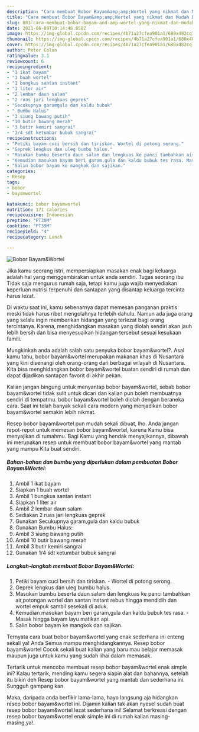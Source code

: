 ```yaml
---
description: "Cara membuat Bobor Bayam&amp;amp;Wortel yang nikmat dan Mudah Dibuat"
title: "Cara membuat Bobor Bayam&amp;amp;Wortel yang nikmat dan Mudah Dibuat"
slug: 803-cara-membuat-bobor-bayam-and-amp-wortel-yang-nikmat-dan-mudah-dibuat
date: 2021-06-09T10:14:48.858Z
image: https://img-global.cpcdn.com/recipes/4b71a27cfea901a1/680x482cq70/bobor-bayamwortel-foto-resep-utama.jpg
thumbnail: https://img-global.cpcdn.com/recipes/4b71a27cfea901a1/680x482cq70/bobor-bayamwortel-foto-resep-utama.jpg
cover: https://img-global.cpcdn.com/recipes/4b71a27cfea901a1/680x482cq70/bobor-bayamwortel-foto-resep-utama.jpg
author: Peter Colon
ratingvalue: 3.1
reviewcount: 6
recipeingredient:
- "1 ikat bayam"
- "1 buah wortel"
- "1 bungkus santan instant"
- "1 liter air"
- "2 lembar daun salam"
- "2 ruas jari lengkuas geprek"
- "Secukupnya garamgula dan kaldu bubuk"
- " Bumbu Halus"
- "3 siung bawang putih"
- "10 butir bawang merah"
- "3 butir kemiri sangrai"
- "1/4 sdt ketumbar bubuk sangrai"
recipeinstructions:
- "Petiki bayam cuci bersih dan tiriskan. Wortel di potong serong."
- "Geprek lengkus dan uleg bumbu halus."
- "Masukan bumbu beserta daun salam dan lengkuas ke panci tambahkan air,potongan wortel dan santan instant rebus hingga mendidih dan wortel empuk sambil sesekali di aduk."
- "Kemudian masukan bayam beri garam,gula dan kaldu bubuk tes rasa. Masak hingga bayam layu matikan api."
- "Salin bobor bayam ke mangkok dan sajikan."
categories:
- Resep
tags:
- bobor
- bayamwortel

katakunci: bobor bayamwortel 
nutrition: 171 calories
recipecuisine: Indonesian
preptime: "PT30M"
cooktime: "PT39M"
recipeyield: "4"
recipecategory: Lunch

---
```



![Bobor Bayam&amp;Wortel](https://img-global.cpcdn.com/recipes/4b71a27cfea901a1/680x482cq70/bobor-bayamwortel-foto-resep-utama.jpg)

Jika kamu seorang istri, mempersiapkan masakan enak bagi keluarga adalah hal yang menggembirakan untuk anda sendiri. Tugas seorang ibu Tidak saja mengurus rumah saja, tetapi kamu juga wajib menyediakan keperluan nutrisi terpenuhi dan santapan yang disantap keluarga tercinta harus lezat.

Di waktu  saat ini, kamu sebenarnya dapat memesan panganan praktis meski tidak harus ribet mengolahnya terlebih dahulu. Namun ada juga orang yang selalu ingin memberikan hidangan yang terlezat bagi orang tercintanya. Karena, menghidangkan masakan yang diolah sendiri akan jauh lebih bersih dan bisa menyesuaikan hidangan tersebut sesuai kesukaan famili. 



Mungkinkah anda adalah salah satu penyuka bobor bayam&amp;wortel?. Asal kamu tahu, bobor bayam&amp;wortel merupakan makanan khas di Nusantara yang kini disenangi oleh orang-orang dari berbagai wilayah di Nusantara. Kita bisa menghidangkan bobor bayam&amp;wortel buatan sendiri di rumah dan dapat dijadikan santapan favorit di akhir pekan.

Kalian jangan bingung untuk menyantap bobor bayam&amp;wortel, sebab bobor bayam&amp;wortel tidak sulit untuk dicari dan kalian pun boleh membuatnya sendiri di tempatmu. bobor bayam&amp;wortel boleh diolah dengan beraneka cara. Saat ini telah banyak sekali cara modern yang menjadikan bobor bayam&amp;wortel semakin lebih nikmat.

Resep bobor bayam&amp;wortel pun mudah sekali dibuat, lho. Anda jangan repot-repot untuk memesan bobor bayam&amp;wortel, karena Kamu bisa menyajikan di rumahmu. Bagi Kamu yang hendak menyajikannya, dibawah ini merupakan resep untuk membuat bobor bayam&amp;wortel yang mantab yang mampu Kita buat sendiri.

<!--inarticleads1-->

##### Bahan-bahan dan bumbu yang diperlukan dalam pembuatan Bobor Bayam&amp;Wortel:

1. Ambil 1 ikat bayam
1. Siapkan 1 buah wortel
1. Ambil 1 bungkus santan instant
1. Siapkan 1 liter air
1. Ambil 2 lembar daun salam
1. Sediakan 2 ruas jari lengkuas geprek
1. Gunakan Secukupnya garam,gula dan kaldu bubuk
1. Gunakan  Bumbu Halus:
1. Ambil 3 siung bawang putih
1. Ambil 10 butir bawang merah
1. Ambil 3 butir kemiri sangrai
1. Gunakan 1/4 sdt ketumbar bubuk sangrai




<!--inarticleads2-->

##### Langkah-langkah membuat Bobor Bayam&amp;Wortel:

1. Petiki bayam cuci bersih dan tiriskan. - Wortel di potong serong.
1. Geprek lengkus dan uleg bumbu halus.
1. Masukan bumbu beserta daun salam dan lengkuas ke panci tambahkan air,potongan wortel dan santan instant rebus hingga mendidih dan wortel empuk sambil sesekali di aduk.
1. Kemudian masukan bayam beri garam,gula dan kaldu bubuk tes rasa. - Masak hingga bayam layu matikan api.
1. Salin bobor bayam ke mangkok dan sajikan.




Ternyata cara buat bobor bayam&amp;wortel yang enak sederhana ini enteng sekali ya! Anda Semua mampu menghidangkannya. Resep bobor bayam&amp;wortel Cocok sekali buat kalian yang baru mau belajar memasak maupun juga untuk kamu yang sudah lihai dalam memasak.

Tertarik untuk mencoba membuat resep bobor bayam&amp;wortel enak simple ini? Kalau tertarik, mending kamu segera siapin alat dan bahannya, setelah itu bikin deh Resep bobor bayam&amp;wortel yang mantab dan sederhana ini. Sungguh gampang kan. 

Maka, daripada anda berfikir lama-lama, hayo langsung aja hidangkan resep bobor bayam&amp;wortel ini. Dijamin kalian tak akan nyesel sudah buat resep bobor bayam&amp;wortel lezat sederhana ini! Selamat berkreasi dengan resep bobor bayam&amp;wortel enak simple ini di rumah kalian masing-masing,ya!.

